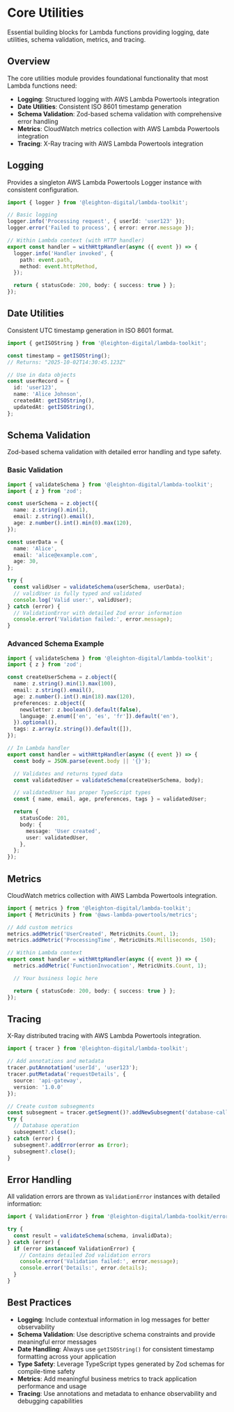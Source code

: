 # Core Utilities

Essential building blocks for Lambda functions providing logging, date utilities, schema validation, metrics, and tracing.

## Overview

The core utilities module provides foundational functionality that most Lambda functions need:

- **Logging**: Structured logging with AWS Lambda Powertools integration
- **Date Utilities**: Consistent ISO 8601 timestamp generation
- **Schema Validation**: Zod-based schema validation with comprehensive error handling
- **Metrics**: CloudWatch metrics collection with AWS Lambda Powertools integration
- **Tracing**: X-Ray tracing with AWS Lambda Powertools integration

## Logging

Provides a singleton AWS Lambda Powertools Logger instance with consistent configuration.

```ts
import { logger } from '@leighton-digital/lambda-toolkit';

// Basic logging
logger.info('Processing request', { userId: 'user123' });
logger.error('Failed to process', { error: error.message });

// Within Lambda context (with HTTP handler)
export const handler = withHttpHandler(async ({ event }) => {
  logger.info('Handler invoked', {
    path: event.path,
    method: event.httpMethod,
  });

  return { statusCode: 200, body: { success: true } };
});
```

## Date Utilities

Consistent UTC timestamp generation in ISO 8601 format.

```ts
import { getISOString } from '@leighton-digital/lambda-toolkit';

const timestamp = getISOString();
// Returns: "2025-10-02T14:30:45.123Z"

// Use in data objects
const userRecord = {
  id: 'user123',
  name: 'Alice Johnson',
  createdAt: getISOString(),
  updatedAt: getISOString(),
};
```

## Schema Validation

Zod-based schema validation with detailed error handling and type safety.

### Basic Validation

```ts
import { validateSchema } from '@leighton-digital/lambda-toolkit';
import { z } from 'zod';

const userSchema = z.object({
  name: z.string().min(1),
  email: z.string().email(),
  age: z.number().int().min(0).max(120),
});

const userData = {
  name: 'Alice',
  email: 'alice@example.com',
  age: 30,
};

try {
  const validUser = validateSchema(userSchema, userData);
  // validUser is fully typed and validated
  console.log('Valid user:', validUser);
} catch (error) {
  // ValidationError with detailed Zod error information
  console.error('Validation failed:', error.message);
}
```

### Advanced Schema Example

```ts
import { validateSchema } from '@leighton-digital/lambda-toolkit';
import { z } from 'zod';

const createUserSchema = z.object({
  name: z.string().min(1).max(100),
  email: z.string().email(),
  age: z.number().int().min(18).max(120),
  preferences: z.object({
    newsletter: z.boolean().default(false),
    language: z.enum(['en', 'es', 'fr']).default('en'),
  }).optional(),
  tags: z.array(z.string()).default([]),
});

// In Lambda handler
export const handler = withHttpHandler(async ({ event }) => {
  const body = JSON.parse(event.body || '{}');

  // Validates and returns typed data
  const validatedUser = validateSchema(createUserSchema, body);

  // validatedUser has proper TypeScript types
  const { name, email, age, preferences, tags } = validatedUser;

  return {
    statusCode: 201,
    body: {
      message: 'User created',
      user: validatedUser,
    },
  };
});
```

## Metrics

CloudWatch metrics collection with AWS Lambda Powertools integration.

```ts
import { metrics } from '@leighton-digital/lambda-toolkit';
import { MetricUnits } from '@aws-lambda-powertools/metrics';

// Add custom metrics
metrics.addMetric('UserCreated', MetricUnits.Count, 1);
metrics.addMetric('ProcessingTime', MetricUnits.Milliseconds, 150);

// Within Lambda context
export const handler = withHttpHandler(async ({ event }) => {
  metrics.addMetric('FunctionInvocation', MetricUnits.Count, 1);

  // Your business logic here

  return { statusCode: 200, body: { success: true } };
});
```

## Tracing

X-Ray distributed tracing with AWS Lambda Powertools integration.

```ts
import { tracer } from '@leighton-digital/lambda-toolkit';

// Add annotations and metadata
tracer.putAnnotation('userId', 'user123');
tracer.putMetadata('requestDetails', {
  source: 'api-gateway',
  version: '1.0.0'
});

// Create custom subsegments
const subsegment = tracer.getSegment()?.addNewSubsegment('database-call');
try {
  // Database operation
  subsegment?.close();
} catch (error) {
  subsegment?.addError(error as Error);
  subsegment?.close();
}
```

## Error Handling

All validation errors are thrown as `ValidationError` instances with detailed information:

```ts
import { ValidationError } from '@leighton-digital/lambda-toolkit/errors';

try {
  const result = validateSchema(schema, invalidData);
} catch (error) {
  if (error instanceof ValidationError) {
    // Contains detailed Zod validation errors
    console.error('Validation failed:', error.message);
    console.error('Details:', error.details);
  }
}
```

## Best Practices

- **Logging**: Include contextual information in log messages for better observability
- **Schema Validation**: Use descriptive schema constraints and provide meaningful error messages
- **Date Handling**: Always use `getISOString()` for consistent timestamp formatting across your application
- **Type Safety**: Leverage TypeScript types generated by Zod schemas for compile-time safety
- **Metrics**: Add meaningful business metrics to track application performance and usage
- **Tracing**: Use annotations and metadata to enhance observability and debugging capabilities
